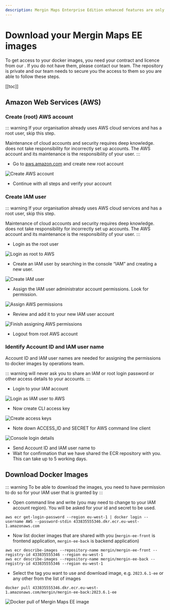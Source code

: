 ```yaml
---
description: Mergin Maps Enterprise Edition enhanced features are only available on specific Docker images on our private AWS repository. Here is how to retrieve them.
---
```


# Download your Mergin Maps EE images
<ServerType type="EE" />

To get access to your docker images, you need your contract and licence from our <MerginMapsEmail id="sales" desc="sales team" />. If you do not have them, please contact our team. The repository is private and our team needs to secure you the access to them so you are able to follow these steps.

[[toc]]

## Amazon Web Services (AWS)

### Create (root) AWS account

::: warning
If your organisation already uses AWS cloud services and has a root user, skip this step. 

Maintenance of cloud accounts and security requires deep knowledge. <LutraConsultingName /> does not take responsibility for incorrectly set up accounts. The AWS account and its maintenance is the responsibility of your user.
:::

- Go to [aws.amazon.com](https://aws.amazon.com/) and create new root account

![Create AWS account](./create_aws_account.jpg "Create AWS account")

- Continue with all steps and verify your account

### Create IAM user 

::: warning
If your organisation already uses AWS cloud services and has a root user, skip this step. 

Maintenance of cloud accounts and security requires deep knowledge. <LutraConsultingName /> does not take responsibility for incorrectly set up accounts. The AWS account and its maintenance is the responsibility of your user.
:::


- Login as the root user

![Login as root to AWS](./root_login.jpg "Login as root to AWS")

- Create an IAM user by searching in the console “IAM” and creating a new user. 
 
![Create IAM user](./create_IAM_user.jpg "Create IAM user") 

- Assign the IAM user administrator account permissions. Look for <NoSpellcheck id="AdministratorAccess" /> permission.
 
![Assign AWS permissions](./assign_permissions.jpg "Assign AWS permissions") 

- Review and add it to your new IAM user account

![Finish assigning AWS permissions](./assign_permission_2.jpg "Finish assigning AWS permissions") 

- Logout from root AWS account
 
### Identify Account ID and IAM user name

Account ID and IAM user names are needed for assigning the permissions to docker images by <LutraConsultingName /> operations team. 

::: warning 
<LutraConsultingName /> will never ask you to share an IAM or root login password or other access details to your accounts.
:::

- Login to your IAM account

![Login as IAM user to AWS](./login_IAM.jpg "Login as IAM user to AWS")

- Now create CLI access key

![Create access keys](./create_access_key.jpg "Create access keys")

- Note down ACCESS_ID and SECRET for AWS command line client

![Console login details](./find_name_and_id.jpg "Console login details")

- Send Account ID and IAM user name to <MerginMapsEmail id="sales" desc="sales team" />
- Wait for confirmation that we have shared the ECR repository with you. This can take up to 5 working days.

## Download Docker Images

::: warning
To be able to download the images, you need to have permission to do so for your IAM user that is granted by <LutraConsultingName />
:::

 - Open command line and write (you may need to change to your IAM account region). You will be asked for your id and secret to be used.

```
aws ecr get-login-password --region eu-west-1 | docker login --username AWS --password-stdin 433835555346.dkr.ecr.eu-west-1.amazonaws.com
```

 - Now list docker images that are shared with you (`mergin-ee-front` is frontend application, `mergin-ee-back` is backend application)
 
```
aws ecr describe-images --repository-name mergin/mergin-ee-front --registry-id 433835555346 --region eu-west-1
aws ecr describe-images --repository-name mergin/mergin-ee-back --registry-id 433835555346 --region eu-west-1
```

 - Select the tag you want to use and download image, e.g. `2023.6.1-ee` or any other from the list of images

```
docker pull 433835555346.dkr.ecr.eu-west-1.amazonaws.com/mergin/mergin-ee-back:2023.6.1-ee
``` 

![Docker pull of Mergin Maps EE image](./docker_pull.jpg "Docker pull of Mergin Maps EE image")
